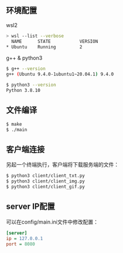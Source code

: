 ## 环境配置

wsl2

```bash
> wsl --list --verbose
  NAME      STATE           VERSION
* Ubuntu    Running         2
```

g++ & python3

```bash
$ g++ --version
g++ (Ubuntu 9.4.0-1ubuntu1~20.04.1) 9.4.0

$ python3 --version
Python 3.8.10
```

## 文件编译

```bash
$ make
$ ./main
```

## 客户端连接

另起一个终端执行，客户端将下载服务端的文件：

```bash
$ python3 client/client_txt.py
$ python3 client/client_img.py
$ python3 client/client_gif.py
```

## server IP配置

可以在config/main.ini文件中修改配置：

```ini
[server]
ip = 127.0.0.1
port = 8080
```